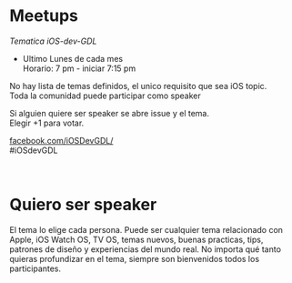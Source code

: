 # Meetups


<p><em>Tematica iOS-dev-GDL</em></p>
<ul>
<li>Ultimo Lunes de cada mes</li>
Horario: 7 pm - iniciar 7:15 pm</ul>
<p>No hay lista de temas definidos, el unico requisito que sea iOS topic.<br />Toda la comunidad puede participar como speaker</p>
<p>Si alguien quiere ser speaker se abre issue y el tema. <br />Elegir +1 para votar.</p>
<p><a href="https://www.facebook.com/iOSDevGDL/">facebook.com/iOSDevGDL/</a><br />#iOSdevGDL</p>
<p>&nbsp;</p>



# Quiero ser speaker
El tema lo elige cada persona. Puede ser cualquier tema relacionado con Apple, iOS Watch OS, TV OS, temas nuevos, buenas practicas, tips, patrones de diseño y experiencias del mundo real. No importa qué tanto quieras profundizar en el tema, siempre son bienvenidos todos los participantes. 
